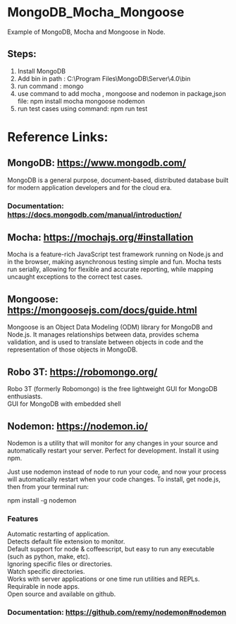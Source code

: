 # MongoDB_Mocha_Mongoose
Example of MongoDB, Mocha and Mongoose in Node.

## Steps:
1. Install MongoDB
2. Add bin in path : C:\Program Files\MongoDB\Server\4.0\bin
3. run command : mongo
4. use command to add mocha , mongoose and nodemon in package,json file: npm install mocha mongoose nodemon
5. run test cases using command: npm run test

# Reference Links: <br/>
## MongoDB: https://www.mongodb.com/ <br/>
MongoDB is a general purpose, document-based, distributed database built for modern application developers and for the cloud era. <br/>
### Documentation: https://docs.mongodb.com/manual/introduction/ <br/>
## Mocha: https://mochajs.org/#installation <br/>
Mocha is a feature-rich JavaScript test framework running on Node.js and in the browser, making asynchronous testing simple and fun. Mocha tests run serially, allowing for flexible and accurate reporting, while mapping uncaught exceptions to the correct test cases. <br/>
## Mongoose: https://mongoosejs.com/docs/guide.html <br/>
Mongoose is an Object Data Modeling (ODM) library for MongoDB and Node.js. It manages relationships between data, provides schema validation, and is used to translate between objects in code and the representation of those objects in MongoDB. <br/>
## Robo 3T: https://robomongo.org/ <br/>
Robo 3T (formerly Robomongo) is the free lightweight GUI for MongoDB enthusiasts. <br/>
GUI for MongoDB with embedded shell <br/>
## Nodemon: https://nodemon.io/ <br/> 

Nodemon is a utility that will monitor for any changes in your source and automatically restart your server. Perfect for development. Install it using npm. <br/>

Just use nodemon instead of node to run your code, and now your process will automatically restart when your code changes. To install, get node.js, then from your terminal run: <br/>

npm install -g nodemon <br/>
### Features
Automatic restarting of application. <br/>
Detects default file extension to monitor. <br/>
Default support for node & coffeescript, but easy to run any executable (such as python, make, etc). <br/>
Ignoring specific files or directories. <br/>
Watch specific directories. <br/>
Works with server applications or one time run utilities and REPLs. <br/>
Requirable in node apps. <br/>
Open source and available on github. <br/>
 ### Documentation: https://github.com/remy/nodemon#nodemon <br/>
